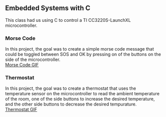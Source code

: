 ## Embedded Systems with C
This class had us using C to control a TI CC3220S-LaunchXL microcontroller.

### Morse Code
In this project, the goal was to create a simple morse code message that could be toggled between 
SOS and OK by pressing on of the buttons on the side of the microcontroller.<br>
[Morse Code GIF](https://github.com/CaleGriggs/SchoolProjects/blob/main/Embedded%20C/Morse%20Code/Morse.gif)

### Thermostat
In this project, the goal was to create a thermostat that uses the temperature sensor on the 
microcontroller to read the ambient temperature of the room, one of the side buttons to increase
the desired temperature, and the other side buttons to decrease the desired tempurature.<br>
[Thermostat GIF](https://github.com/CaleGriggs/SchoolProjects/blob/main/Embedded%20C/Thermostat/Thermostat.gif)
